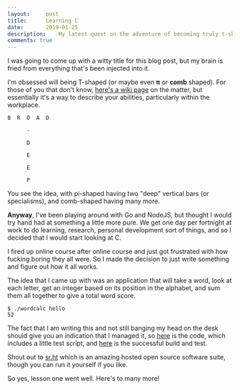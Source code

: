 ```yaml
---
layout:     post
title:      Learning C
date:       2019-01-25
description:    My latest quest on the adventure of becoming truly t-shaped
comments: true
---
```


I was going to come up with a witty title for this blog post, but my brain is fried from everything that's been injected into it.

I'm obsessed will being T-shaped (or maybe even **π** or **comb** shaped). For those of you that don't know, [here's a wiki page](https://en.wikipedia.org/wiki/T-shaped_skills) on the matter, but essentially it's a way to describe your abilities, particularly within the workplace.

```
B  R  O  A  D

      -

      D

      E

      E

      P
```

You see the idea, with pi-shaped having two "deep" vertical bars (or specialisms), and comb-shaped having many more.

**Anyway**, I've been playing around with Go and NodeJS, but thought I would try hand had at something a little more pure. We get one day per fortnight at work to do learning, research, personal development sort of things, and so I decided that I would start looking at C.

I fired up online course after online course and just got frustrated with how fucking boring they all were. So I made the decision to just write something and figure out how it all works.

The idea that I came up with was an application that will take a word, look at each letter, get an integer based on its position in the alphabet, and sum them all together to give a total word score.

```
$ ./wordcalc hello
52
```

The fact that I am writing this and not still banging my head on the desk should give you an indication that I managed it, so [here](https://git.sr.ht/~ols/wordcalc) is the code, which includes a little test script, and [here](https://builds.sr.ht/~ols/job/23973) is the successful build and test.

Shout out to [sr.ht](https://meta.sr.ht/) which is an amazing hosted open source software suite, though you can run it yourself if you like.

So yes, lesson one went well. Here's to many more!
